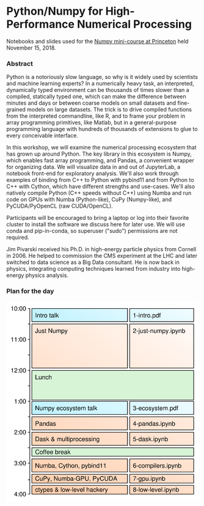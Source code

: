 # Python/Numpy for High-Performance Numerical Processing

Notebooks and slides used for the [Numpy mini-course at Princeton](https://researchcomputing.princeton.edu/events/pythonnumpy-high-performance-numerical-processing) held November 15, 2018.

### Abstract

Python is a notoriously slow language, so why is it widely used by scientists and machine learning experts? In a numerically heavy task, an interpreted, dynamically typed environment can be thousands of times slower than a compiled, statically typed one, which can make the difference between minutes and days or between coarse models on small datasets and fine-grained models on large datasets. The trick is to drive compiled functions from the interpreted commandline, like R, and to frame your problem in array programming primitives, like Matlab, but in a general-purpose programming language with hundreds of thousands of extensions to glue to every conceivable interface.

In this workshop, we will examine the numerical processing ecosystem that has grown up around Python. The key library in this ecosystem is Numpy, which enables fast array programming, and Pandas, a convenient wrapper for organizing data. We will visualize data in and out of JupyterLab, a notebook front-end for exploratory analysis. We'll also work through examples of binding from C++ to Python with pybind11 and from Python to C++ with Cython, which have different strengths and use-cases. We'll also natively compile Python (C++ speeds without C++) using Numba and run code on GPUs with Numba (Python-like), CuPy (Numpy-like), and PyCUDA/PyOpenCL (raw CUDA/OpenCL).

Participants will be encouraged to bring a laptop or log into their favorite cluster to install the software we discuss here for later use. We will use conda and pip-in-conda, so superuser ("sudo") permissions are not required.

Jim Pivarski received his Ph.D. in high-energy particle physics from Cornell in 2006. He helped to commission the CMS experiment at the LHC and later switched to data science as a Big Data consultant. He is now back in physics, integrating computing techniques learned from industry into high-energy physics analysis.

### Plan for the day

![](img/plan-for-the-day.png)

